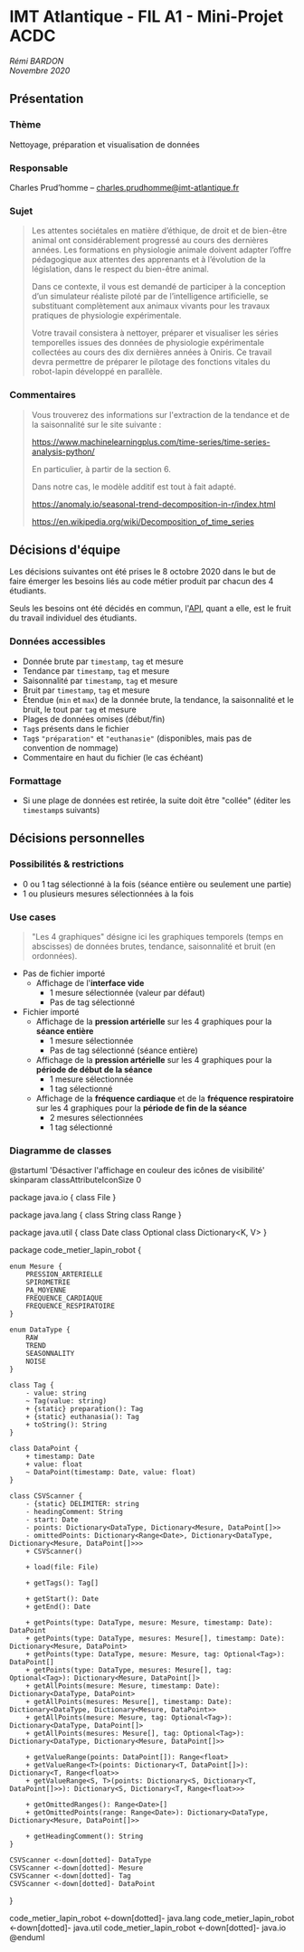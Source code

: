 # IMT Atlantique - FIL A1 - Mini-Projet ACDC

*Rémi BARDON*  
*Novembre 2020*

## Présentation

### Thème

Nettoyage, préparation et visualisation de données

### Responsable

Charles Prud’homme – <charles.prudhomme@imt-atlantique.fr>

### Sujet

> Les attentes sociétales en matière d’éthique, de droit et de bien-être animal ont considérablement progressé au cours des dernières années. Les formations en physiologie animale doivent adapter l’offre pédagogique aux attentes des apprenants et à l’évolution de la législation, dans le respect du bien-être animal.
>
> Dans ce contexte, il vous est demandé de participer à la conception d’un simulateur réaliste piloté par de l’intelligence artificielle, se substituant complètement aux animaux vivants pour les travaux pratiques de physiologie expérimentale.
>
> Votre travail consistera à nettoyer, préparer et visualiser les séries temporelles issues des données de physiologie expérimentale collectées au cours des dix dernières années à Oniris. Ce travail devra permettre de préparer le pilotage des fonctions vitales du robot-lapin développé en parallèle.

### Commentaires

> Vous trouverez des informations sur l'extraction de la tendance et de la saisonnalité sur le site suivante :
>
> <https://www.machinelearningplus.com/time-series/time-series-analysis-python/>
>
> En particulier, à partir de la section 6.
>
> Dans notre cas, le modèle additif est tout à fait adapté.
>
> <https://anomaly.io/seasonal-trend-decomposition-in-r/index.html>
>
> <https://en.wikipedia.org/wiki/Decomposition_of_time_series>

## Décisions d'équipe

Les décisions suivantes ont été prises le 8 octobre 2020 dans le but de faire émerger les besoins liés au code métier produit par chacun des 4 étudiants.

Seuls les besoins ont été décidés en commun, l'[API](https://en.wikipedia.org/wiki/API), quant a elle, est le fruit du travail individuel des étudiants.

### Données accessibles

- Donnée brute par `timestamp`, `tag` et mesure
- Tendance par `timestamp`, `tag` et mesure
- Saisonnalité par `timestamp`, `tag` et mesure
- Bruit par `timestamp`, `tag` et mesure
- Étendue (`min` et `max`) de la donnée brute, la tendance, la saisonnalité et le bruit, le tout par `tag` et mesure
- Plages de données omises (début/fin)
- `Tag`s présents dans le fichier
- `Tag`s `"préparation"` et `"euthanasie"` (disponibles, mais pas de convention de nommage)
- Commentaire en haut du fichier (le cas échéant)

### Formattage

- Si une plage de données est retirée, la suite doit être "collée" (éditer les `timestamp`s suivants)

## Décisions personnelles

### Possibilités & restrictions

- 0 ou 1 tag sélectionné à la fois (séance entière ou seulement une partie)
- 1 ou plusieurs mesures sélectionnées à la fois

### Use cases

> "Les 4 graphiques" désigne ici les graphiques temporels (temps en abscisses) de données brutes, tendance, saisonnalité et bruit (en ordonnées).

- Pas de fichier importé
  - Affichage de l'**interface vide**
    - 1 mesure sélectionnée (valeur par défaut)
    - Pas de tag sélectionné
- Fichier importé
  - Affichage de la **pression artérielle** sur les 4 graphiques pour la **séance entière**
    - 1 mesure sélectionnée
    - Pas de tag sélectionné (séance entière)
  - Affichage de la **pression artérielle** sur les 4 graphiques pour la **période de début de la séance**
    - 1 mesure sélectionnée
    - 1 tag sélectionné
  - Affichage de la **fréquence cardiaque** et de la **fréquence respiratoire** sur les 4 graphiques pour la **période de fin de la séance**
    - 2 mesures sélectionnées
    - 1 tag sélectionné

### Diagramme de classes

@startuml
'Désactiver l'affichage en couleur des icônes de visibilité'
skinparam classAttributeIconSize 0

package java.io {
    class File
}

package java.lang {
    class String
    class Range<T>
}

package java.util {
    class Date
    class Optional<T>
    class Dictionary<K, V>
}

package code_metier_lapin_robot {

    enum Mesure {
        PRESSION_ARTERIELLE
        SPIROMETRIE
        PA_MOYENNE
        FREQUENCE_CARDIAQUE
        FREQUENCE_RESPIRATOIRE
    }

    enum DataType {
        RAW
        TREND
        SEASONNALITY
        NOISE
    }

    class Tag {
        - value: string
        ~ Tag(value: string)
        + {static} preparation(): Tag
        + {static} euthanasia(): Tag
        + toString(): String
    }

    class DataPoint {
        + timestamp: Date
        + value: float
        ~ DataPoint(timestamp: Date, value: float)
    }

    class CSVScanner {
        - {static} DELIMITER: string
        - headingComment: String
        - start: Date
        - points: Dictionary<DataType, Dictionary<Mesure, DataPoint[]>>
        - omittedPoints: Dictionary<Range<Date>, Dictionary<DataType, Dictionary<Mesure, DataPoint[]>>>
        + CSVScanner()

        + load(file: File)

        + getTags(): Tag[]

        + getStart(): Date
        + getEnd(): Date

        + getPoints(type: DataType, mesure: Mesure, timestamp: Date): DataPoint
        + getPoints(type: DataType, mesures: Mesure[], timestamp: Date): Dictionary<Mesure, DataPoint>
        + getPoints(type: DataType, mesure: Mesure, tag: Optional<Tag>): DataPoint[]
        + getPoints(type: DataType, mesures: Mesure[], tag: Optional<Tag>): Dictionary<Mesure, DataPoint[]>
        + getAllPoints(mesure: Mesure, timestamp: Date): Dictionary<DataType, DataPoint>
        + getAllPoints(mesures: Mesure[], timestamp: Date): Dictionary<DataType, Dictionary<Mesure, DataPoint>>
        + getAllPoints(mesure: Mesure, tag: Optional<Tag>): Dictionary<DataType, DataPoint[]>
        + getAllPoints(mesures: Mesure[], tag: Optional<Tag>): Dictionary<DataType, Dictionary<Mesure, DataPoint[]>>

        + getValueRange(points: DataPoint[]): Range<float>
        + getValueRange<T>(points: Dictionary<T, DataPoint[]>): Dictionary<T, Range<float>>
        + getValueRange<S, T>(points: Dictionary<S, Dictionary<T, DataPoint[]>>): Dictionary<S, Dictionary<T, Range<float>>>

        + getOmittedRanges(): Range<Date>[]
        + getOmittedPoints(range: Range<Date>): Dictionary<DataType, Dictionary<Mesure, DataPoint[]>>

        + getHeadingComment(): String
    }

    CSVScanner <-down[dotted]- DataType
    CSVScanner <-down[dotted]- Mesure
    CSVScanner <-down[dotted]- Tag
    CSVScanner <-down[dotted]- DataPoint

}

code_metier_lapin_robot <-down[dotted]- java.lang
code_metier_lapin_robot <-down[dotted]- java.util
code_metier_lapin_robot <-down[dotted]- java.io
@enduml
